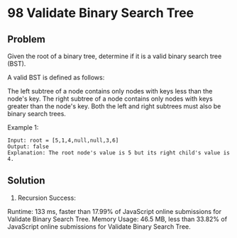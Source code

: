 # 98 Validate Binary Search Tree

## Problem
Given the root of a binary tree, determine if it is a valid binary search tree (BST).

A valid BST is defined as follows:

The left subtree of a node contains only nodes with keys less than the node's key.
The right subtree of a node contains only nodes with keys greater than the node's key.
Both the left and right subtrees must also be binary search trees.

Example 1:
```dash
Input: root = [5,1,4,null,null,3,6]
Output: false
Explanation: The root node's value is 5 but its right child's value is 4.
```

## Solution
1. Recursion
Success:

Runtime: 133 ms, faster than 17.99% of JavaScript online submissions for Validate Binary Search Tree.
Memory Usage: 46.5 MB, less than 33.82% of JavaScript online submissions for Validate Binary Search Tree.


